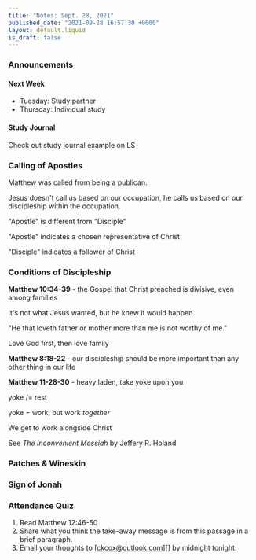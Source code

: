 ```yaml
---
title: "Notes: Sept. 28, 2021"
published_date: "2021-09-28 16:57:30 +0000"
layout: default.liquid
is_draft: false
---
```

### Announcements

#### Next Week
* Tuesday: Study partner
* Thursday: Individual study

#### Study Journal
Check out study journal example on LS

### Calling of Apostles
Matthew was called from being a publican.

Jesus doesn't call us based on our occupation, he
calls us based on our discipleship within the
occupation.

"Apostle" is different from "Disciple"

"Apostle" indicates a chosen representative of
Christ

"Disciple" indicates a follower of Christ

### Conditions of Discipleship
**Matthew 10:34-39** - the Gospel that Christ
preached is divisive, even among families

It's not what Jesus wanted, but he knew it would
happen.

"He that loveth father or mother more than me is
not worthy of me."

Love God first, then love family

**Matthew 8:18-22** - our discipleship should be
more important than any other thing in our life

**Matthew 11-28-30** - heavy laden, take yoke upon
you

yoke /= rest

yoke = work, but work *together*

We get to work alongside Christ

See *The Inconvenient Messiah* by Jeffery R. Holand

### Patches & Wineskin

### Sign of Jonah

### Attendance Quiz
1. Read Matthew 12:46-50
2. Share what you think the take-away message is
   from this passage in a brief paragraph.
3. Email your thoughts to [ckcox@outlook.com][] by
   midnight tonight.
